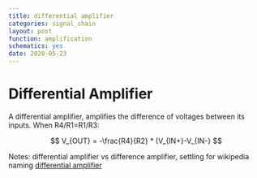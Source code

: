 ```yaml
---
title: differential amplifier
categories: signal_chain
layout: post
function: amplification
schematics: yes
date: 2020-05-23
---
```


# Differential Amplifier

A differential amplifier, amplifies the difference of voltages between its inputs. When R4/R1=R1/R3:

$$ V_{OUT} = -\frac{R4}{R2} * (V_{IN+}-V_{IN-} $$

Notes:
differential amplifier vs difference amplifier, settling for wikipedia naming [differential amplifier](https://en.wikipedia.org/wiki/Differential_amplifier)
